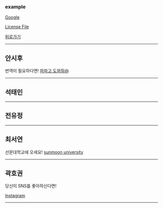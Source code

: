 ### example

[Google](https://www.google.com)

[License File](./LICENSE)


[뒤로가기](./README.md)

* * *
## 안시후
번역이 필요하다면!
[파파고 도와줘@](https://papago.naver.com/)
  
_ _ _
## 석태민
  
_ _ _
## 전유정
  
_ _ _
## 최서연
선문대학교에 오세요!
[sunmoon university](https://lily.sunmoon.ac.kr/MainDefault.aspx)  
_ _ _
## 곽호권
당신이 SNS를 좋아하신다면!

[Instagram](https://www.instagram.com/)   
_ _ _


